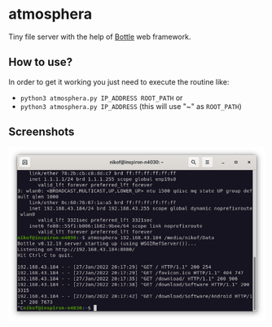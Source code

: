 # atmosphera
Tiny file server with the help of <a href="https://bottlepy.org">Bottle</a> web framework.

## How to use?
In order to get it working you just need to execute the routine like:<br>
- `python3 atmosphera.py IP_ADDRESS ROOT_PATH`
or
- `python3 atmosphera.py IP_ADDRESS` (this will use "~" as `ROOT_PATH`)

## Screenshots
![screenshot.png](screenshot.png)
